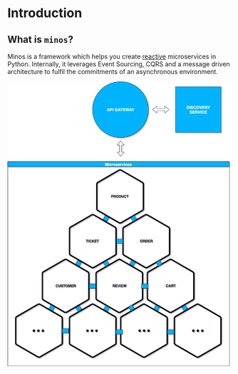# Introduction

## What is `minos`?

Minos is a framework which helps you create [reactive](https://www.reactivemanifesto.org/) microservices in Python. 
Internally, it leverages Event Sourcing, CQRS and a message driven architecture to fulfil the commitments of an 
asynchronous environment.

![minos_architecture](./pictures/minos_architecture.png)